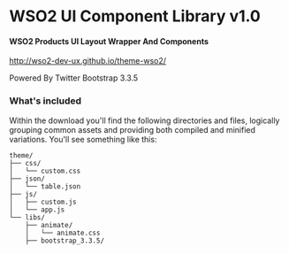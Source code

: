 # WSO2 UI Component Library v1.0

#### WSO2 Products UI Layout Wrapper And Components
http://wso2-dev-ux.github.io/theme-wso2/

Powered By Twitter Bootstrap 3.3.5

### What's included

Within the download you'll find the following directories and files, logically grouping common assets and providing both compiled and minified variations. You'll see something like this:

```
theme/
├── css/
│   └── custom.css
├── json/
│   └── table.json
├── js/
│   ├── custom.js
│   └── app.js
└── libs/
    ├── animate/
    │   └── animate.css
    ├── bootstrap_3.3.5/
```
